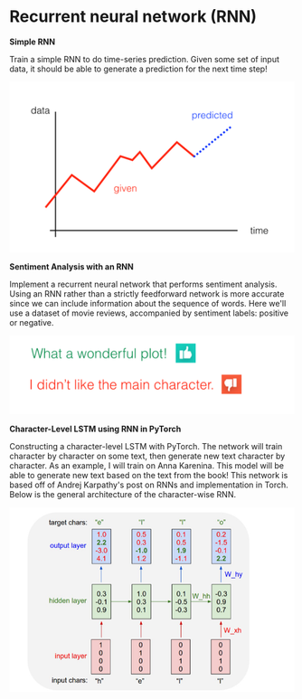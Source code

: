 # Recurrent neural network (RNN)

**Simple RNN**

Train a simple RNN to do time-series prediction. Given some set of input data, it should be able to generate a prediction for the next time step! 

![](https://github.com/shaistha24/Deep-learning-with-Pytorch/blob/master/RNN/simple%20rnn.png)

**Sentiment Analysis with an RNN**

Implement a recurrent neural network that performs sentiment analysis. 
Using an RNN rather than a strictly feedforward network is more accurate since we can include information about the sequence of words. 
Here we'll use a dataset of movie reviews, accompanied by sentiment labels: positive or negative.

![](https://github.com/shaistha24/Deep-learning-with-Pytorch/blob/master/RNN/sentirnn.png)

**Character-Level LSTM using RNN in PyTorch**

Constructing a character-level LSTM with PyTorch. The network will train character by character on some text, then generate new text character by character. As an example, I will train on Anna Karenina. This model will be able to generate new text based on the text from the book!
This network is based off of Andrej Karpathy's post on RNNs and implementation in Torch. Below is the general architecture of the character-wise RNN.

![](https://github.com/shaistha24/Deep-learning-with-Pytorch/blob/master/RNN/crnn.png)
 
